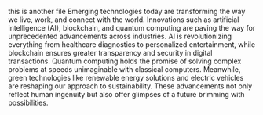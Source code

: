 this is another file
Emerging technologies today are transforming the way we live, work, and connect with the world. Innovations such as artificial intelligence (AI), blockchain, and quantum computing are paving the way for unprecedented advancements across industries. AI is revolutionizing everything from healthcare diagnostics to personalized entertainment, while blockchain ensures greater transparency and security in digital transactions. Quantum computing holds the promise of solving complex problems at speeds unimaginable with classical computers. Meanwhile, green technologies like renewable energy solutions and electric vehicles are reshaping our approach to sustainability. These advancements not only reflect human ingenuity but also offer glimpses of a future brimming with possibilities.
